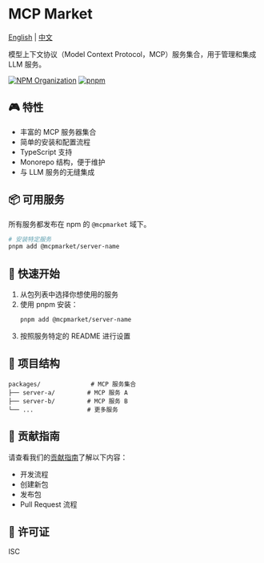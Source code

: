 # MCP Market

[English](README.md) | [中文](README.zh-CN.md)

模型上下文协议（Model Context Protocol，MCP）服务集合，用于管理和集成 LLM 服务。

[![NPM Organization](https://img.shields.io/badge/npm-@mcpmarket-blue.svg)](https://www.npmjs.com/org/mcpmarket)
[![pnpm](https://img.shields.io/badge/maintained%20with-pnpm-cc00ff.svg)](https://pnpm.io/)

## 🎮 特性

- 丰富的 MCP 服务器集合
- 简单的安装和配置流程
- TypeScript 支持
- Monorepo 结构，便于维护
- 与 LLM 服务的无缝集成

## 📦 可用服务

所有服务都发布在 npm 的 `@mcpmarket` 域下。

```bash
# 安装特定服务
pnpm add @mcpmarket/server-name
```

## 🚀 快速开始

1. 从包列表中选择你想使用的服务
2. 使用 pnpm 安装：
   ```bash
   pnpm add @mcpmarket/server-name
   ```
3. 按照服务特定的 README 进行设置

## 📂 项目结构

```
packages/              # MCP 服务集合
├── server-a/         # MCP 服务 A
├── server-b/         # MCP 服务 B
└── ...               # 更多服务
```

## 🤝 贡献指南

请查看我们的[贡献指南](CONTRIBUTING.zh-CN.md)了解以下内容：

- 开发流程
- 创建新包
- 发布包
- Pull Request 流程

## 📜 许可证

ISC
